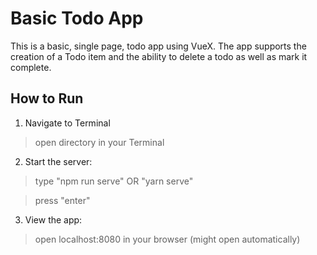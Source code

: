 # Basic Todo App

This is a basic, single page, todo app using VueX. The app supports the creation of a Todo item and the ability to delete a todo as well as mark it complete. 

## How to Run

1. Navigate to Terminal

> open directory in your Terminal

2. Start the server:

> type "npm run serve" OR "yarn serve"

> press "enter"

3. View the app:

> open localhost:8080 in your browser (might open automatically)
